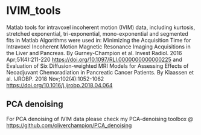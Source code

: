 # IVIM_tools
Matlab tools for intravoxel incoherent motion (IVIM) data, including kurtosis, stretched exponential, tri-exponential, mono-exponential and segmented fits in Matlab
Algorithms were used in:
Minimizing the Acquisition Time for Intravoxel Incoherent Motion Magnetic Resonance Imaging Acquisitions in the Liver and Pancreas. By Gurney-Champion et al. Invest Radiol. 2016 Apr;51(4):211-220 https://doi.org/10.1097/RLI.0000000000000225
and
Evaluation of Six Diffusion-weighted MRI Models for Assessing Effects of Neoadjuvant Chemoradiation in Pancreatic Cancer Patients. By Klaassen et al. IJROBP. 2018 Nov;102(4):1052-1062 https://doi.org/10.1016/j.ijrobp.2018.04.064

## PCA denoising
For PCA denoising of IVIM data please check my PCA-denoising toolbox @ https://github.com/oliverchampion/PCA_denoising

